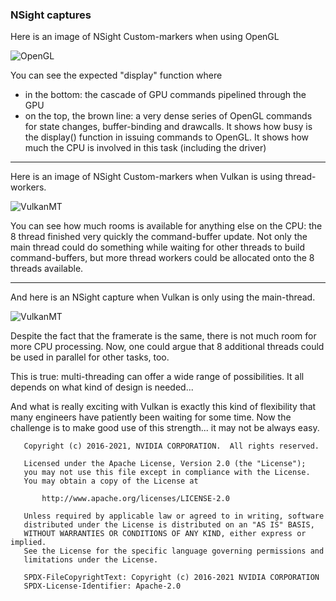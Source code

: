 ### NSight captures

Here is an image of NSight Custom-markers when using OpenGL

![OpenGL](https://github.com/nvpro-samples/gl_vk_bk3dthreaded/blob/master/doc/OpenGL.JPG)

You can see the expected "display" function where 

- in the bottom: the cascade of GPU commands pipelined through the GPU
- on the top, the brown line: a very dense series of OpenGL commands for state changes, buffer-binding and drawcalls. It shows how busy is the display() function in issuing commands to OpenGL. It shows how much the CPU is involved in this task (including the driver)
 

----------

Here is an image of NSight Custom-markers when Vulkan is using thread-workers.

![VulkanMT](https://github.com/nvpro-samples/gl_vk_bk3dthreaded/blob/master/doc/Vulkan_MT.JPG)

You can see how much rooms is available for anything else on the CPU: the 8 thread finished very quickly the command-buffer update. Not only the main thread could do something while waiting for other threads to build command-buffers, but more thread workers could be allocated onto the 8 threads available.

----------

And here is an NSight capture when Vulkan is only using the main-thread. 

![VulkanMT](https://github.com/nvpro-samples/gl_vk_bk3dthreaded/blob/master/doc/Vulkan.JPG)

Despite the fact that the framerate is the same, there is not much room for more CPU processing. Now, one could argue that 8 additional threads could be used in parallel for other tasks, too. 

This is true: multi-threading can offer a wide range of possibilities. It all depends on what kind of design is needed...

And what is really exciting with Vulkan is exactly this kind of flexibility that many engineers have patiently been waiting for some time. Now the challenge is to make good use of this strength... it may not be always easy.

````
   Copyright (c) 2016-2021, NVIDIA CORPORATION.  All rights reserved.
  
   Licensed under the Apache License, Version 2.0 (the "License");
   you may not use this file except in compliance with the License.
   You may obtain a copy of the License at
  
       http://www.apache.org/licenses/LICENSE-2.0
  
   Unless required by applicable law or agreed to in writing, software
   distributed under the License is distributed on an "AS IS" BASIS,
   WITHOUT WARRANTIES OR CONDITIONS OF ANY KIND, either express or implied.
   See the License for the specific language governing permissions and
   limitations under the License.
  
   SPDX-FileCopyrightText: Copyright (c) 2016-2021 NVIDIA CORPORATION
   SPDX-License-Identifier: Apache-2.0
````


